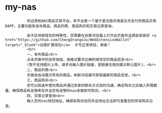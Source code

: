 # my-nas

              欢迎来到NAS商品交易平台，本平台是一个基于星云链并用星云币支付的商品交易DAPP，主要功能有发布商品、商品列表、商品购买和交易记录查询。
              
              由于区块链钱包的特殊性，您需要在谷歌浏览器上打开此页面并且提前安装好 <a href="https://github.com/ChengOrangeJu/WebExtensionWallet" target="_blank">谷歌扩展钱包</a>  才可正常体验，谢谢！
              <br>
              一、发布商品<br>
              点击页面中的加号按钮，按格式要求正确的填写您的商品信息<br>
              (暂不支持图片上传，请手动输入图片链接，若链接无效则展示默认图片)。<br>
              二、商品列表<br>
              页面会自动展示所有的商品，刷新浏览器可获取最新的商品信息。<br>
              三、商品购买<br>
              您可以挑选中意的商品并通过卖家的联系方式及时沟通，确定购买之后输入所需数量，确保商品有足够库存并且您有足够的nas余额即可购买。<br>
              四、交易记录查询<br>
              输入您的nas钱包地址，确保有购买经历并且地址合法即可查看您的所有购买记录。
